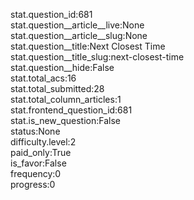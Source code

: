 stat.question_id:681  
stat.question__article__live:None  
stat.question__article__slug:None  
stat.question__title:Next Closest Time  
stat.question__title_slug:next-closest-time  
stat.question__hide:False  
stat.total_acs:16  
stat.total_submitted:28  
stat.total_column_articles:1  
stat.frontend_question_id:681  
stat.is_new_question:False  
status:None  
difficulty.level:2  
paid_only:True  
is_favor:False  
frequency:0  
progress:0  
